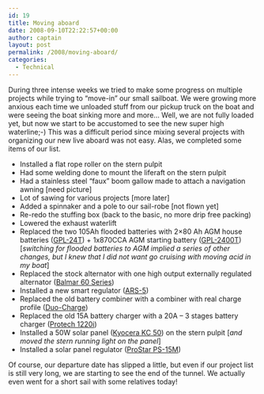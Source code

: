 ```yaml
---
id: 19
title: Moving aboard
date: 2008-09-10T22:22:57+00:00
author: captain
layout: post
permalink: /2008/moving-aboard/
categories:
  - Technical
---
```

During three intense weeks we tried to make some progress on multiple projects
while trying to &#8220;move-in&#8221; our small sailboat. We were growing more
anxious each time we unloaded stuff from our pickup truck on the boat and were
seeing the boat sinking more and more&#8230; Well, we are not fully loaded yet,
but now we start to be accustomed to see the new super high waterline;-) This
was a difficult period since mixing several projects with organizing our new
live aboard was not easy. Alas, we completed some items of our list.

  * Installed a flat rope roller on the stern pulpit
  * Had some welding done to mount the liferaft on the stern pulpit
  * Had a stainless steel &#8220;faux&#8221; boom gallow made to attach a
    navigation awning [need picture]
  * Lot of sawing for various projects [more later]
  * Added a spinnaker and a pole to our sail-robe [not flown yet]
  * Re-redo the stuffing box (back to the basic, no more drip free packing)
  * Lowered the exhaust waterlift
  * Replaced the two 105Ah flooded batteries with 2&#215;80 Ah AGM house
    batteries (<a href="http://www.lifelinebatteries.com/marinedeepcycle.php"
    target="_blank">GPL-24T</a>) + 1x870CCA AGM starting battery (<a
    href="http://www.lifelinebatteries.com/marinestartingbatteries.php"
    target="_blank">GPL-2400T</a>)
    [_switching for flooded batteries to AGM implied a series of other changes, but I knew that I did not want go cruising with moving acid in my boat_]
  * Replaced the stock alternator with one high output externally regulated
    alternator (<a href="http://www.balmar.net/Page6-6seriesalts.html"
    target="_blank">Balmar 60 Series</a>)
  * Installed a new smart regulator (<a
    href="http://www.balmar.net/page67-ars5.html" target="_blank">ARS-5</a>)
  * Replaced the old battery combiner with a combiner with real charge profile
    (<a href="http://www.balmar.net/page20-Duocharge.html"
    target="_blank">Duo-Charge</a>)
  * Replaced the old 15A battery charger with a 20A &#8211; 3 stages battery
    charger (<a
    href="http://www.pmariner.com/productFeature.php?ProductNum=63320"
    target="_blank">Protech 1220i</a>)
  * Installed a 50W solar panel (<a
    href="http://www.kyocerasolar.com/pdf/specsheets/KC50T.pdf"
    target="_blank">Kyocera KC 50</a>) on the stern pulpit
    [_and moved the stern running light on the panel_]
  * Installed a solar panel regulator (<a
    href="http://www.morningstarcorp.com/en/pro-star" target="_blank">ProStar
    PS-15M</a>)

Of course, our departure date has slipped a little, but even if our project list
is still very long, we are starting to see the end of the tunnel. We actually
even went for a short sail with some relatives today!